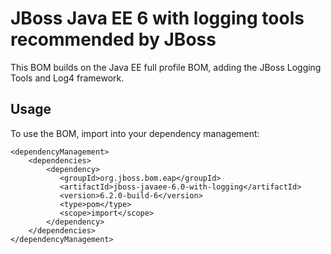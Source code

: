 JBoss Java EE 6 with logging tools recommended by JBoss
========================================================

This BOM builds on the Java EE full profile BOM, adding the JBoss Logging Tools and Log4 framework. 
  
Usage
-----

To use the BOM, import into your dependency management:

    <dependencyManagement>
        <dependencies>
            <dependency>
               <groupId>org.jboss.bom.eap</groupId>
               <artifactId>jboss-javaee-6.0-with-logging</artifactId>
               <version>6.2.0-build-6</version>
               <type>pom</type>
               <scope>import</scope>
            </dependency>
        </dependencies>
    </dependencyManagement> 
